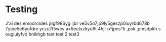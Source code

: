 # Testing
J'ai des emodroides pigf986yg ijbr ve5v5o7;p9ly5geszp0iuyrbd678b 7ytxe5e6yufdre yczu7t5wev a«5eutxzkyu6t 4hjr
o^jpns^k ¸psk ¸pmsdpkh
s
ougiuiyfvo`hnìkhgb
test
test 2 
test3
